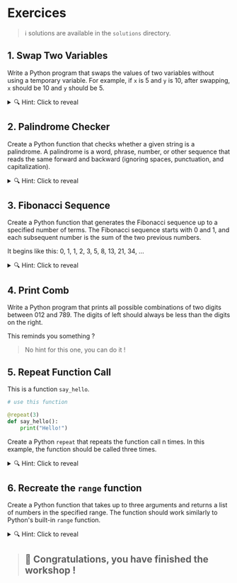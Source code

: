 # Exercices

> ℹ️ solutions are available in the `solutions` directory.

## 1. Swap Two Variables

Write a Python program that swaps the values of two variables without using a temporary variable. For example, if `x` is 5 and `y` is 10, after swapping, `x` should be 10 and `y` should be 5.

<details>
    <summary> 🔍 Hint: Click to reveal</summary>
    ✨ You can use multiple return values to swap two variables in Python. ✨
    <a href="../courses/functions.md#Multiple-return-values">Python's multiple assignment</a>
</details>

## 2. Palindrome Checker

Create a Python function that checks whether a given string is a palindrome. A palindrome is a word, phrase, number, or other sequence that reads the same forward and backward (ignoring spaces, punctuation, and capitalization).

<details>
    <summary> 🔍 Hint: Click to reveal</summary>
    ✨ Do you know [::-1] and what it does ? ✨
    <a href="https://www.w3schools.com/python/python_howto_reverse_string.asp">Python's reverse string</a>
</details>


## 3. Fibonacci Sequence

Create a Python function that generates the Fibonacci sequence up to a specified number of terms. The Fibonacci sequence starts with 0 and 1, and each subsequent number is the sum of the two previous numbers.

It begins like this: 0, 1, 1, 2, 3, 5, 8, 13, 21, 34, ...

<details>
    <summary> 🔍 Hint: Click to reveal</summary>
    ✨ You can use recursion to generate the Fibonacci sequence in Python. ✨
    <a href="https://www.programiz.com/python-programming/recursion">Python's recursion</a>
</details>

## 4. Print Comb

Write a Python program that prints all possible combinations of two digits between 012 and 789. The digits of left should always be less than the digits on the right.

This reminds you something ?
<!-- In Epitech pool, you had to do this exercice with a C program at the first day. -->

> No hint for this one, you can do it !

## 5. Repeat Function Call

This is a function `say_hello`.
```python
# use this function

@repeat(3)
def say_hello():
    print("Hello!")
```

Create a Python `repeat` that repeats the function call n times. In this example, the function should be called three times.

<details>
    <summary> 🔍 Hint: Click to reveal</summary>
    ✨ You can use a decorator to repeat a function call in Python. ✨
    <a href="../courses/functions.md#Decorators">Python's decorators</a>
</details>

## 6. Recreate the `range` function

Create a Python function that takes up to three arguments and returns a list of numbers in the specified range.
The function should work similarly to Python's built-in `range` function.

<details>
    <summary> 🔍 Hint: Click to reveal</summary>
    ✨ You can use Generator to create a range function in Python. ✨
    <a href="../courses/functions.md#Generators">Python's generators</a>
</details>

> ## 🎉 Congratulations, you have finished the workshop !

